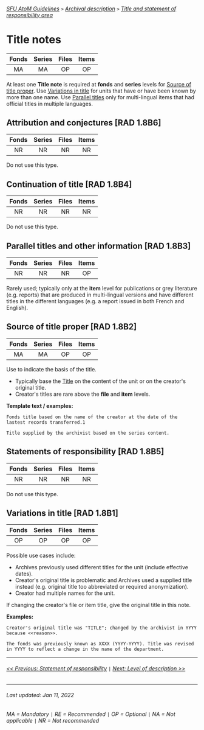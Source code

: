 ###### [SFU AtoM Guidelines](../README.md) `>` [Archival description](overview.md) `>` [Title and statement of responsibility area](overview.md#title-area)

# Title notes

| Fonds 	| Series 	| Files 	| Items 	|
|:-----:	|:------:	|:-----:	|:-----:	|
|   MA    |   MA    |   OP  	|   OP  	|

At least one **Title note** is required at **fonds** and **series** levels for [Source of title proper](#source-of-title-proper-rad-18b1). Use [Variations in title](#variations-in-title-rad-18b1) for units that have or have been known by more than one name. Use [Parallel titles](#parallel-titles-and-other-information-rad-18b3) only for multi-lingual items that had official titles in multiple languages.

## Attribution and conjectures [RAD 1.8B6]

| Fonds 	| Series 	| Files 	| Items 	|
|:-----:	|:------:	|:-----:	|:-----:	|
|   NR    |   NR    |   NR  	|   NR  	|

Do not use this type.

## Continuation of title [RAD 1.8B4]

| Fonds 	| Series 	| Files 	| Items 	|
|:-----:	|:------:	|:-----:	|:-----:	|
|   NR    |   NR    |   NR  	|   NR  	|

Do not use this type.

## Parallel titles and other information [RAD 1.8B3]

| Fonds 	| Series 	| Files 	| Items 	|
|:-----:	|:------:	|:-----:	|:-----:	|
|   NR    |   NR    |   NR  	|   OP  	|

Rarely used; typically only at the **item** level for publications or grey literature (e.g. reports) that are produced in multi-lingual versions and have different titles in the different languages (e.g. a report issued in both French and English).

## Source of title proper [RAD 1.8B2]

| Fonds 	| Series 	| Files 	| Items 	|
|:-----:	|:------:	|:-----:	|:-----:	|
|   MA    |   MA    |   OP  	|   OP  	|

Use to indicate the basis of the title.
- Typically base the [Title](title-proper.md) on the content of the unit or on the creator's original title.
- Creator's titles are rare above the **file** and **item** levels.

**Template text / examples:**

`Fonds title based on the name of the creator at the date of the lastest records transferred.1`

`Title supplied by the archivist based on the series content.`

## Statements of responsibility [RAD 1.8B5]

| Fonds 	| Series 	| Files 	| Items 	|
|:-----:	|:------:	|:-----:	|:-----:	|
|   NR    |   NR    |   NR  	|   NR  	|

Do not use this type.

## Variations in title [RAD 1.8B1]

| Fonds 	| Series 	| Files 	| Items 	|
|:-----:	|:------:	|:-----:	|:-----:	|
|   OP    |   OP    |   OP  	|   OP  	|

Possible use cases include:
- Archives previously used different titles for the unit (include effective dates).
- Creator's original title is problematic and Archives used a supplied title instead (e.g. original title too abbreviated or required anonymization).
- Creator had multiple names for the unit.

If changing the creator's file or item title, give the original title in this note.

**Examples:**

`Creator's original title was "TITLE"; changed by the archivist in YYYY because <<reason>>.`

`The fonds was previously known as XXXX (YYYY-YYYY). Title was revised in YYYY to reflect a change in the name of the department.`

---
###### [<< Previous: Statement of responsibility](statement-of-responsibility.md) `|` [Next: Level of description >>](level-of-description.md)
---
###### Last updated: Jan 11, 2022
###### MA = Mandatory `|` RE = Recommended `|` OP = Optional `|` NA = Not applicable `|` NR = Not recommended
